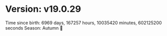 # Version: v19.0.29
Time since birth: 6969 days, 167257 hours, 10035420 minutes, 602125200 seconds
Season: Autumn 🍁
